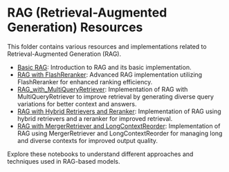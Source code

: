 # RAG (Retrieval-Augmented Generation) Resources

This folder contains various resources and implementations related to Retrieval-Augmented Generation (RAG).

- [Basic RAG](https://github.com/AryanKarumuri/Gen-AI-Projects/tree/main/7.RAG/basic_rag.ipynb): Introduction to RAG and its basic implementation.
- [RAG with FlashReranker](https://github.com/AryanKarumuri/Gen-AI-Projects/tree/main/7.RAG/rag_with_flashreranking.ipynb): Advanced RAG implementation utilizing FlashReranker for enhanced ranking efficiency.
- [RAG_with_MultiQueryRetriever](https://github.com/AryanKarumuri/Gen-AI-Projects/blob/main/7.RAG/rag_with_multiquery_retreiver.ipynb): Implementation of RAG with MultiQueryRetriever to improve retrieval by generating diverse query variations for better context and answers.
- [RAG with Hybrid Retrievers and Reranker](https://github.com/AryanKarumuri/Gen-AI-Projects/tree/main/7.RAG/rag_with_hybrid_retriever_and_reranker.ipynb): Implementation of RAG using hybrid retrievers and a reranker for improved retrieval.
- [RAG with MergerRetriever and LongContextReorder](https://github.com/AryanKarumuri/Gen-AI-Projects/tree/main/7.RAG/rag_with_MergerRetriever_and_LongContextReorder.ipynb): Implementation of RAG using MergerRetriever and LongContextReorder for managing long and diverse contexts for improved output quality.

Explore these notebooks to understand different approaches and techniques used in RAG-based models.
